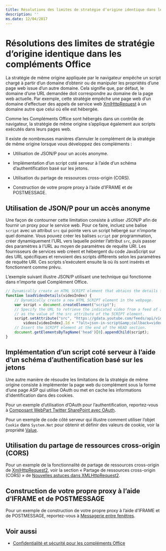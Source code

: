 ```yaml
---
title: Résolutions des limites de stratégie d’origine identique dans les compléments Office
description: ''
ms.date: 12/04/2017
---
```



# <a name="addressing-same-origin-policy-limitations-in-office-add-ins"></a>Résolutions des limites de stratégie d’origine identique dans les compléments Office


La stratégie de même origine appliquée par le navigateur empêche un script chargé à partir d’un domaine d’obtenir ou de manipuler les propriétés d’une page web issue d’un autre domaine. Cela signifie que, par défaut, le domaine d’une URL demandée doit correspondre au domaine de la page web actuelle. Par exemple, cette stratégie empêche une page web d’un domaine d’effectuer des appels de service web [XmlHttpRequest](http://www.w3.org/TR/XMLHttpRequest/) à un domaine autre que celui où elle est hébergée.

Comme les Compléments Office sont hébergés dans un contrôle de navigateur, la stratégie de même origine s’applique également aux scripts exécutés dans leurs pages web.

Il existe de nombreuses manières d’annuler le complément de la stratégie de même origine lorsque vous développez des compléments :

- Utilisation de JSON/P pour un accès anonyme. 
    
- Implémentation d’un script coté serveur à l’aide d’un schéma d’authentification basé sur les jetons.
    
- Utilisation du partage de ressources cross-origin (CORS).
    
- Construction de votre propre proxy à l’aide d’IFRAME et de POSTMESSAGE.
    

## <a name="using-jsonp-for-anonymous-access"></a>Utilisation de JSON/P pour un accès anonyme


Une façon de contourner cette limitation consiste à utiliser JSON/P afin de fournir un proxy pour le service web. Pour ce faire, incluez une balise `script` avec un attribut `src` qui pointe vers un script hébergé sur n’importe quel domaine. Vous pouvez créer les balises `script` par programmation, créer dynamiquement l’URL vers laquelle pointer l’attribut `src`, puis passer des paramètres à l’URL au moyen de paramètres de requête URI. Les fournisseurs de services web créent et hébergent du code JavaScript sur des URL spécifiques et renvoient des scripts différents selon les paramètres de requête URI. Ces scripts s’exécutent ensuite là où ils sont insérés et fonctionnent comme prévu.

L’exemple suivant illustre JSON/P utilisant une technique qui fonctionne dans n’importe quel Complément Office.

```js
// Dynamically create an HTML SCRIPT element that obtains the details for the specified video.
function loadVideoDetails(videoIndex) {
    // Dynamically create a new HTML SCRIPT element in the webpage.
    var script = document.createElement("script");
    // Specify the URL to retrieve the indicated video from a feed of a current list of videos,
    // as the value of the src attribute of the SCRIPT element. 
    script.setAttribute("src", "https://gdata.youtube.com/feeds/api/videos/" + 
        videos[videoIndex].Id + "?alt=json-in-script&amp;callback=videoDetailsLoaded");
    // Insert the SCRIPT element at the end of the HEAD section.
    document.getElementsByTagName('head')[0].appendChild(script);
}

```


## <a name="implementing-server-side-script-using-a-token-based-authentication-scheme"></a>Implémentation d’un script coté serveur à l’aide d’un schéma d’authentification basé sur les jetons


Une autre manière de résoudre les limitations de la stratégie de même origine consiste à implémenter la page web du complément sous la forme d’une page ASP qui utilise OAuth ou met en cache les informations d’identification dans des cookies.

Pour un exemple d’utilisation d’OAuth pour l’authentification, reportez-vous à [Composant WebPart Twitter SharePoint avec OAuth](http://aidangarnish.net/post/Twitter-SharePoint-Web-Part-With-OAuth).

Pour un exemple de code côté serveur qui illustre comment utiliser l’objet `Cookie` dans `System.Net` pour obtenir et définir des valeurs de cookie, voir la propriété [Value](https://msdn.microsoft.com/fr-fr/library/4f772twc).


## <a name="using-cross-origin-resource-sharing-cors"></a>Utilisation du partage de ressources cross-origin (CORS)


Pour un exemple de la fonctionnalité de partage de ressources cross-origin de [XmlHttpRequest2](http://dvcs.w3.org/hg/xhr/raw-file/tip/Overview.html), voir la section « Partage de ressources cross-origin (CORS) » de [Nouvelles astuces dans XMLHttpRequest2](http://www.html5rocks.com/en/tutorials/file/xhr2/).


## <a name="building-your-own-proxy-using-iframe-and-post-message"></a>Construction de votre propre proxy à l’aide d’IFRAME et de POSTMESSAGE


Pour un exemple de construction de votre propre proxy à l’aide d’IFRAME et de POSTMESSAGE, reportez-vous à [Messagerie entre fenêtres](http://ejohn.org/blog/cross-window-messaging/).


## <a name="see-also"></a>Voir aussi

- [Confidentialité et sécurité pour les compléments Office](../concepts/privacy-and-security.md)
    
